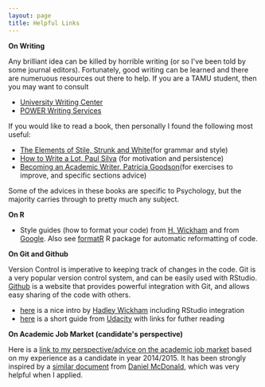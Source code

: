 ```yaml
---
layout: page
title: Helpful Links
---
```

 
 **On Writing**
 
Any brilliant idea can be killed by horrible writing (or so I've been told by some journal editors). Fortunately, good writing can be learned and there are numeruous resources out there to help. If you are a TAMU student, then you may want to consult
 - [University Writing Center](http://writingcenter.tamu.edu)
 - [POWER Writing Services](http://power.tamu.edu)
 
If you would like to read a book, then personally I found the following most useful:
 - [The Elements of Stile, Strunk and White](https://www.amazon.com/Elements-Style-Fourth-William-Strunk/dp/020530902X/ref=sr_1_1?s=books&ie=UTF8&qid=1505700931&sr=1-1&keywords=strunk+and+white)(for grammar and style)
 - [How to Write a Lot, Paul Silva](https://www.amazon.com/How-Write-Lot-Practical-Productive/dp/1591477433) (for motivation and persistence)
 - [Becoming an Academic Writer, Patricia Goodson](https://www.amazon.com/Becoming-Academic-Writer-Exercises-Productive/dp/1452203865)(for exercises to improve, and specific sections advice)
 
 Some of the advices in these books are specific to Psychology, but the majority carries through to pretty much any subject.
 
 **On R**
 
  - Style guides (how to format your code) from [H. Wickham](http://adv-r.had.co.nz/Style.html) and from [Google](https://google.github.io/styleguide/Rguide.xml). Also see [formatR](https://yihui.name/formatr/) R package for automatic reformatting of code.
 
 

**On Git and Github**

Version Control is imperative to keeping track of changes in the code. Git is a very popular version control system, and can be easily used with RStudio. [Github](https://github.com) is a website that provides powerful integration with Git, and allows easy sharing of the code with others. 
 - [here](http://r-pkgs.had.co.nz/git.html) is a nice intro by [Hadley Wickham](http://hadley.nz) including RStudio integration
 - [here](http://blog.udacity.com/2015/06/a-beginners-git-github-tutorial.html) is a short guide from [Udacity](http://blog.udacity.com) with links for futher reading

**On Academic Job Market (candidate's perspective)**

Here is a [link to my perspective/advice on the academic job market](https://irinagain.github.io/Resources/AcademicJobMarketAdviceIrina.pdf) based on my experience as a candidate in year 2014/2015. It has been strongly inspired by a [similar document](http://pages.iu.edu/~dajmcdon/usefullinks/marketadvice.pdf) from [Daniel McDonald](http://pages.iu.edu/~dajmcdon/), which was very helpful when I applied. 

